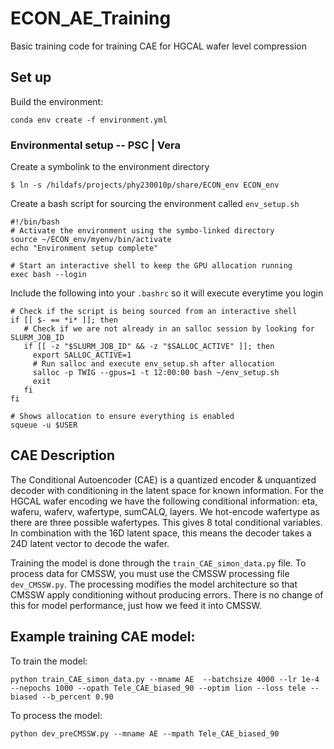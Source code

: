 # ECON_AE_Training
Basic training code for training CAE for HGCAL wafer level compression

## Set up
Build the environment:

```shell
conda env create -f environment.yml
```


### Environmental setup -- PSC | Vera
Create a symbolink to the environment directory

```shell
$ ln -s /hildafs/projects/phy230010p/share/ECON_env ECON_env
```

Create a bash script for sourcing the environment called `env_setup.sh`

```shell
#!/bin/bash
# Activate the environment using the symbo-linked directory
source ~/ECON_env/myenv/bin/activate
echo "Environment setup complete"

# Start an interactive shell to keep the GPU allocation running
exec bash --login
```

Include the following into your `.bashrc` so it will execute everytime you login

```shell
# Check if the script is being sourced from an interactive shell
if [[ $- == *i* ]]; then
   # Check if we are not already in an salloc session by looking for SLURM_JOB_ID
   if [[ -z "$SLURM_JOB_ID" && -z "$SALLOC_ACTIVE" ]]; then
     export SALLOC_ACTIVE=1
     # Run salloc and execute env_setup.sh after allocation
     salloc -p TWIG --gpus=1 -t 12:00:00 bash ~/env_setup.sh
     exit
   fi
fi

# Shows allocation to ensure everything is enabled
squeue -u $USER
```

## CAE Description

The Conditional Autoencoder (CAE) is a quantized encoder & unquantized decoder with conditioning in the latent space for known information. For the HGCAL wafer encoding we have the following conditional information: eta, waferu, waferv, wafertype, sumCALQ, layers. We hot-encode wafertype as there are three possible wafertypes. This gives 8 total conditional variables. In combination with the 16D latent space, this means the decoder takes a 24D latent vector to decode the wafer.


Training the model is done through the `train_CAE_simon_data.py` file. To process data for CMSSW, you must use the CMSSW processing file `dev_CMSSW.py`. The processing modifies the model architecture so that CMSSW apply conditioning without producing errors. There is no change of this for model performance, just how we feed it into CMSSW.

## Example training CAE model:
To train the model:

```shell
python train_CAE_simon_data.py --mname AE  --batchsize 4000 --lr 1e-4 --nepochs 1000 --opath Tele_CAE_biased_90 --optim lion --loss tele --biased --b_percent 0.90
```

To process the model:

```shell
python dev_preCMSSW.py --mname AE --mpath Tele_CAE_biased_90
```
